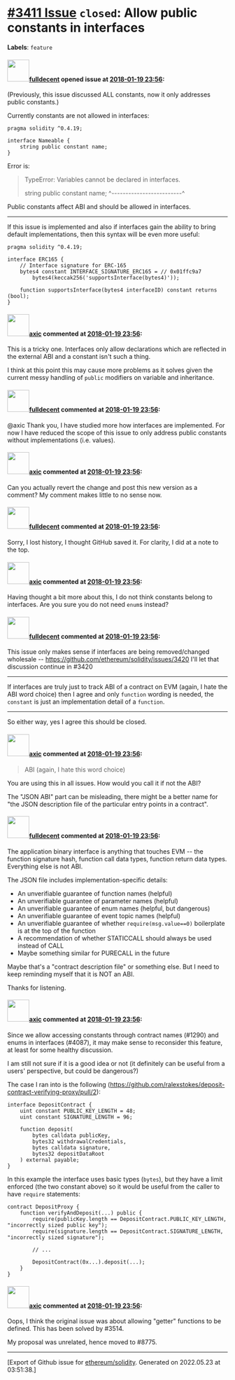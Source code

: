# [\#3411 Issue](https://github.com/ethereum/solidity/issues/3411) `closed`: Allow public constants in interfaces
**Labels**: `feature`


#### <img src="https://avatars.githubusercontent.com/u/382183?u=cc7b2e76c56456ff05e23fa5ca044e4a461b2eb1&v=4" width="50">[fulldecent](https://github.com/fulldecent) opened issue at [2018-01-19 23:56](https://github.com/ethereum/solidity/issues/3411):

(Previously, this issue discussed ALL constants, now it only addresses public constants.)

Currently constants are not allowed in interfaces:

```
pragma solidity ^0.4.19;

interface Nameable {
    string public constant name;
}
```

Error is:

> TypeError: Variables cannot be declared in interfaces.
>
>    string public constant name;
>    ^-------------------------^

Public constants affect ABI and should be allowed in interfaces.

---

If this issue is implemented and also if interfaces gain the ability to bring default implementations, then this syntax will be even more useful:

```
pragma solidity ^0.4.19;

interface ERC165 {
    // Interface signature for ERC-165
    bytes4 constant INTERFACE_SIGNATURE_ERC165 = // 0x01ffc9a7
        bytes4(keccak256('supportsInterface(bytes4)'));

    function supportsInterface(bytes4 interfaceID) constant returns (bool);
}
```

#### <img src="https://avatars.githubusercontent.com/u/20340?v=4" width="50">[axic](https://github.com/axic) commented at [2018-01-19 23:56](https://github.com/ethereum/solidity/issues/3411#issuecomment-359170907):

This is a tricky one. Interfaces only allow declarations which are reflected in the external ABI and a constant isn't such a thing.

I think at this point this may cause more problems as it solves given the current messy handling of `public` modifiers on variable and inheritance.

#### <img src="https://avatars.githubusercontent.com/u/382183?u=cc7b2e76c56456ff05e23fa5ca044e4a461b2eb1&v=4" width="50">[fulldecent](https://github.com/fulldecent) commented at [2018-01-19 23:56](https://github.com/ethereum/solidity/issues/3411#issuecomment-359269685):

@axic Thank you, I have studied more how interfaces are implemented. For now I have reduced the scope of this issue to only address public constants without implementations (i.e. values).

#### <img src="https://avatars.githubusercontent.com/u/20340?v=4" width="50">[axic](https://github.com/axic) commented at [2018-01-19 23:56](https://github.com/ethereum/solidity/issues/3411#issuecomment-359269975):

Can you actually revert the change and post this new version as a comment? My comment makes little to no sense now.

#### <img src="https://avatars.githubusercontent.com/u/382183?u=cc7b2e76c56456ff05e23fa5ca044e4a461b2eb1&v=4" width="50">[fulldecent](https://github.com/fulldecent) commented at [2018-01-19 23:56](https://github.com/ethereum/solidity/issues/3411#issuecomment-359284616):

Sorry, I lost history, I thought GitHub saved it. For clarity, I did at a note to the top.

#### <img src="https://avatars.githubusercontent.com/u/20340?v=4" width="50">[axic](https://github.com/axic) commented at [2018-01-19 23:56](https://github.com/ethereum/solidity/issues/3411#issuecomment-361411973):

Having thought a bit more about this, I do not think constants belong to interfaces. Are you sure you do not need `enum`s instead?

#### <img src="https://avatars.githubusercontent.com/u/382183?u=cc7b2e76c56456ff05e23fa5ca044e4a461b2eb1&v=4" width="50">[fulldecent](https://github.com/fulldecent) commented at [2018-01-19 23:56](https://github.com/ethereum/solidity/issues/3411#issuecomment-361439364):

This issue only makes sense if interfaces are being removed/changed wholesale -- https://github.com/ethereum/solidity/issues/3420 I'll let that discussion continue in #3420

----

If interfaces are truly just to track ABI of a contract on EVM (again, I hate the ABI word choice) then I agree and only `function` wording is needed, the `constant` is just an implementation detail of a `function`.

----

So either way, yes I agree this should be closed.

#### <img src="https://avatars.githubusercontent.com/u/20340?v=4" width="50">[axic](https://github.com/axic) commented at [2018-01-19 23:56](https://github.com/ethereum/solidity/issues/3411#issuecomment-361441507):

> ABI (again, I hate this word choice)

You are using this in all issues. How would you call it if not the ABI?

The "JSON ABI" part can be misleading, there might be a better name for "the JSON description file of the particular entry points in a contract".

#### <img src="https://avatars.githubusercontent.com/u/382183?u=cc7b2e76c56456ff05e23fa5ca044e4a461b2eb1&v=4" width="50">[fulldecent](https://github.com/fulldecent) commented at [2018-01-19 23:56](https://github.com/ethereum/solidity/issues/3411#issuecomment-361460112):

The application binary interface is anything that touches EVM -- the function signature hash, function call data types, function return data types. Everything else is not ABI.

The JSON file includes implementation-specific details:

 * An unverifiable guarantee of function names (helpful)
 * An unverifiable guarantee of parameter names (helpful)
 * An unverifiable guarantee of enum names (helpful, but dangerous)
 * An unverifiable guarantee of event topic names (helpful)
 * An unverifiable guarantee of whether `require(msg.value==0)` boilerplate is at the top of the function
 * A recommendation of whether STATICCALL should always be used instead of CALL
 * Maybe something similar for PURECALL in the future

Maybe that's a "contract description file" or something else. But I need to keep reminding myself that it is NOT an ABI.

Thanks for listening.

#### <img src="https://avatars.githubusercontent.com/u/20340?v=4" width="50">[axic](https://github.com/axic) commented at [2018-01-19 23:56](https://github.com/ethereum/solidity/issues/3411#issuecomment-611482329):

Since we allow accessing constants through contract names (#1290) and enums in interfaces (#4087), it may make sense to reconsider this feature, at least for some healthy discussion.

I am still not sure if it is a good idea or not (it definitely can be useful from a users' perspective, but could be dangerous?)

The case I ran into is the following (https://github.com/ralexstokes/deposit-contract-verifying-proxy/pull/2):
```
interface DepositContract {
    uint constant PUBLIC_KEY_LENGTH = 48;
    uint constant SIGNATURE_LENGTH = 96;

    function deposit(
        bytes calldata publicKey,
        bytes32 withdrawalCredentials,
        bytes calldata signature,
        bytes32 depositDataRoot
    ) external payable;
}
```

In this example the interface uses basic types (`bytes`), but they have a limit enforced (the two constant above) so it would be useful from the caller to have `require` statements:
```
contract DepositProxy {
    function verifyAndDeposit(...) public {
        require(publicKey.length == DepositContract.PUBLIC_KEY_LENGTH, "incorrectly sized public key");
        require(signature.length == DepositContract.SIGNATURE_LENGTH, "incorrectly sized signature");

        // ...

        DepositContract(0x...).deposit(...);
    }
}
```

#### <img src="https://avatars.githubusercontent.com/u/20340?v=4" width="50">[axic](https://github.com/axic) commented at [2018-01-19 23:56](https://github.com/ethereum/solidity/issues/3411#issuecomment-619446690):

Oops, I think the original issue was about allowing "getter" functions to be defined. This has been solved  by #3514.

My proposal was unrelated, hence moved to #8775.


-------------------------------------------------------------------------------



[Export of Github issue for [ethereum/solidity](https://github.com/ethereum/solidity). Generated on 2022.05.23 at 03:51:38.]
